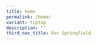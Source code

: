 ```yaml
---
title: home
permalink: /home/
variant: tiptap
description: ""
third_nav_title: Our Springfield
---
```

<p></p>